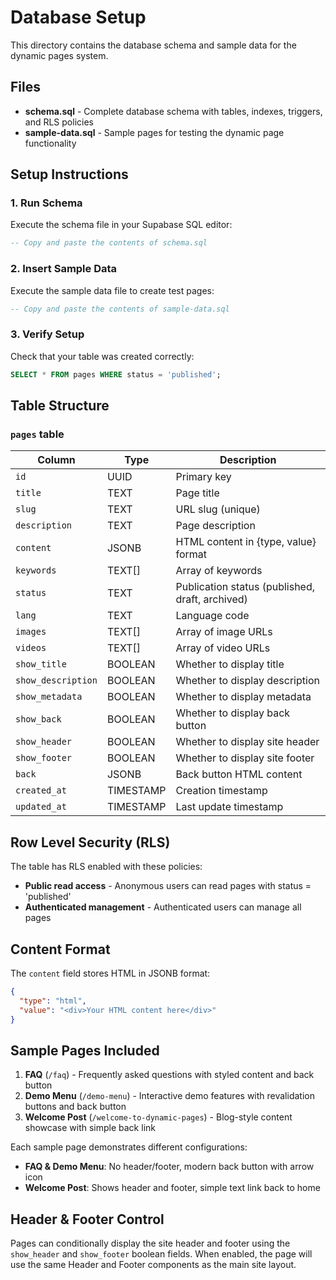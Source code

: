 # Database Setup

This directory contains the database schema and sample data for the dynamic pages system.

## Files

- **schema.sql** - Complete database schema with tables, indexes, triggers, and RLS policies
- **sample-data.sql** - Sample pages for testing the dynamic page functionality

## Setup Instructions

### 1. Run Schema
Execute the schema file in your Supabase SQL editor:
```sql
-- Copy and paste the contents of schema.sql
```

### 2. Insert Sample Data
Execute the sample data file to create test pages:
```sql
-- Copy and paste the contents of sample-data.sql
```

### 3. Verify Setup
Check that your table was created correctly:
```sql
SELECT * FROM pages WHERE status = 'published';
```

## Table Structure

### `pages` table
| Column | Type | Description |
|--------|------|-------------|
| `id` | UUID | Primary key |
| `title` | TEXT | Page title |
| `slug` | TEXT | URL slug (unique) |
| `description` | TEXT | Page description |
| `content` | JSONB | HTML content in {type, value} format |
| `keywords` | TEXT[] | Array of keywords |
| `status` | TEXT | Publication status (published, draft, archived) |
| `lang` | TEXT | Language code |
| `images` | TEXT[] | Array of image URLs |
| `videos` | TEXT[] | Array of video URLs |
| `show_title` | BOOLEAN | Whether to display title |
| `show_description` | BOOLEAN | Whether to display description |
| `show_metadata` | BOOLEAN | Whether to display metadata |
| `show_back` | BOOLEAN | Whether to display back button |
| `show_header` | BOOLEAN | Whether to display site header |
| `show_footer` | BOOLEAN | Whether to display site footer |
| `back` | JSONB | Back button HTML content |
| `created_at` | TIMESTAMP | Creation timestamp |
| `updated_at` | TIMESTAMP | Last update timestamp |

## Row Level Security (RLS)

The table has RLS enabled with these policies:
- **Public read access** - Anonymous users can read pages with status = 'published'
- **Authenticated management** - Authenticated users can manage all pages

## Content Format

The `content` field stores HTML in JSONB format:
```json
{
  "type": "html",
  "value": "<div>Your HTML content here</div>"
}
```

## Sample Pages Included

1. **FAQ** (`/faq`) - Frequently asked questions with styled content and back button
2. **Demo Menu** (`/demo-menu`) - Interactive demo features with revalidation buttons and back button
3. **Welcome Post** (`/welcome-to-dynamic-pages`) - Blog-style content showcase with simple back link

Each sample page demonstrates different configurations:
- **FAQ & Demo Menu**: No header/footer, modern back button with arrow icon
- **Welcome Post**: Shows header and footer, simple text link back to home

## Header & Footer Control

Pages can conditionally display the site header and footer using the `show_header` and `show_footer` boolean fields. When enabled, the page will use the same Header and Footer components as the main site layout.